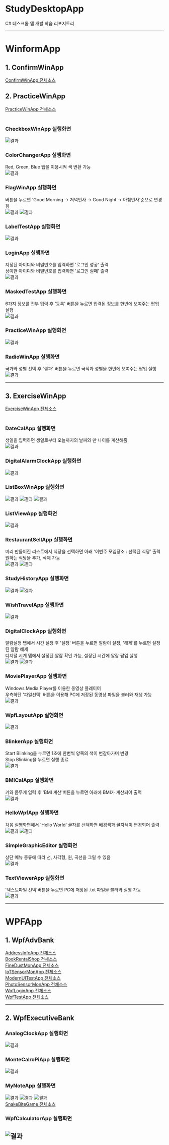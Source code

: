 # StudyDesktopApp
C# 데스크톱 앱 개발 학습 리포지토리

-------------------------------------
# WinformApp
## 1. ConfirmWinApp
[ConfirmWinApp 전체소스](https://github.com/taekyom/StudyDesktopApp/tree/main/WinformApp/ConfirmWinApp)

## 2. PracticeWinApp
[PracticeWinApp 전체소스](https://github.com/taekyom/StudyDesktopApp/tree/main/WinformApp/PracticeWinApp)</br></br>

### CheckboxWinApp 실행화면</br>
![결과](https://github.com/taekyom/StudyDesktopApp/blob/main/WinformApp/ref_images/checkboxwinapp.JPG "실행화면")</br>

### ColorChangerApp 실행화면</br>
Red, Green, Blue 탭을 이용시켜 색 변환 가능</br>
![결과](https://github.com/taekyom/StudyDesktopApp/blob/main/WinformApp/ref_images/colorchangerapp.JPG "실행화면")</br>

### FlagWinApp 실행화면</br>
버튼을 누르면 'Good Morning → 저녁인사 → Good Night → 아침인사'순으로 변경됨</br>
![결과](https://github.com/taekyom/StudyDesktopApp/blob/main/WinformApp/ref_images/flagwinapp1.JPG "실행화면1")
![결과](https://github.com/taekyom/StudyDesktopApp/blob/main/WinformApp/ref_images/flagwinapp2.JPG "실행화면2")</br>

### LabelTestApp 실행화면</br>
![결과](https://github.com/taekyom/StudyDesktopApp/blob/main/WinformApp/ref_images/labletestapp.JPG "실행화면")</br>

### LoginApp 실행화면</br>
지정된 아이디와 비밀번호를 입력하면 '로그인 성공' 출력</br>
상이한 아이디와 비밀번호를 입력하면 '로그인 실패' 출력</br>
![결과](https://github.com/taekyom/StudyDesktopApp/blob/main/WinformApp/ref_images/loginapp.JPG "실행화면")</br>

### MaskedTestApp 실행화면</br>
6가지 정보를 전부 입력 후 '등록' 버튼을 누르면 입력된 정보를 한번에 보여주는 팝업 실행</br>
![결과](https://github.com/taekyom/StudyDesktopApp/blob/main/WinformApp/ref_images/maskedtestapp.JPG "실행화면")</br>

### PracticeWinApp 실행화면</br>
![결과](https://github.com/taekyom/StudyDesktopApp/blob/main/WinformApp/ref_images/practicewinapp.JPG "실행화면")</br>

### RadioWinApp 실행화면</br>
국가와 성별 선택 후 '결과' 버튼을 누르면 국적과 성별을 한번에 보여주는 팝업 실행</br>
![결과](https://github.com/taekyom/StudyDesktopApp/blob/main/WinformApp/ref_images/radiowinapp.JPG "실행화면")</br> 

-------------------------------------
## 3. ExerciseWinApp
[ExerciseWinApp 전체소스](https://github.com/taekyom/StudyDesktopApp/tree/main/WinformApp/ExerciseWinApp)</br></br>

### DateCalApp 실행화면</br>
생일을 입력하면 생일로부터 오늘까지의 날짜와 만 나이를 계산해줌</br>
![결과](https://github.com/taekyom/StudyDesktopApp/blob/main/WinformApp/ref_images/datecalapp.JPG "실행화면")</br>

### DigitalAlarmClockApp 실행화면</br>
![결과](https://github.com/taekyom/StudyDesktopApp/blob/main/WinformApp/ref_images/digitalclockapp.JPG "실행화면")</br>

### ListBoxWinApp 실행화면</br>
![결과](https://github.com/taekyom/StudyDesktopApp/blob/main/WinformApp/ref_images/listboxapp1.JPG "실행화면1")
![결과](https://github.com/taekyom/StudyDesktopApp/blob/main/WinformApp/ref_images/listboxapp2.JPG "실행화면2")
![결과](https://github.com/taekyom/StudyDesktopApp/blob/main/WinformApp/ref_images/listboxapp3.JPG "실행화면3")</br>

### ListViewApp 실행화면</br>
![결과](https://github.com/taekyom/StudyDesktopApp/blob/main/WinformApp/ref_images/listviewapp.JPG "실행화면")</br>

### RestaurantSellApp 실행화면</br>
미리 만들어진 리스트에서 식당을 선택하면 아래 '이번주 모임장소 : 선택된 식당' 출력</br>
원하는 식당을 추가, 삭제 가능</br>
![결과](https://github.com/taekyom/StudyDesktopApp/blob/main/WinformApp/ref_images/restaurantsellapp1.JPG "실행화면1")
![결과](https://github.com/taekyom/StudyDesktopApp/blob/main/WinformApp/ref_images/restaurantsellapp2.JPG "실행화면2")</br>

### StudyHistoryApp 실행화면</br>
![결과](https://github.com/taekyom/StudyDesktopApp/blob/main/WinformApp/ref_images/studyhistoyapp1.JPG "실행화면1")
![결과](https://github.com/taekyom/StudyDesktopApp/blob/main/WinformApp/ref_images/studyhistoyapp2.JPG "실행화면2")</br>

### WishTravelApp 실행화면</br>
![결과](https://github.com/taekyom/StudyDesktopApp/blob/main/WinformApp/ref_images/wishtravelapp.JPG "실행화면")</br>

### DigitalClockApp 실행화면</br>
알람설정 탭에서 시간 설정 후 '설정' 버튼을 누르면 알람이 설정, '해제'를 누르면 설정된 알람 해제</br>
디지털 시계 탭에서 설정된 알람 확인 가능, 설정된 시간에 알람 팝업 실행</br>
![결과](https://github.com/taekyom/StudyDesktopApp/blob/main/WinformApp/ref_images/digitalalarmclockapp1.JPG "실행화면1")
![결과](https://github.com/taekyom/StudyDesktopApp/blob/main/WinformApp/ref_images/digitalalarmclockapp2.JPG "실행화면2")</br>

### MoviePlayerApp 실행화면</br>
Windows Media Player를 이용한 동영상 플레이어</br>
우측하단 '파일선택' 버튼을 이용해 PC에 저장된 동영상 파일을 불러와 재생 가능</br>
![결과](https://github.com/taekyom/StudyDesktopApp/blob/main/WinformApp/ref_images/movieplayerapp.JPG "실행화면")</br>

### WpfLayoutApp 실행화면</br>
![결과](https://github.com/taekyom/StudyDesktopApp/blob/main/WinformApp/ref_images/wpflayoutapp.JPG "실행화면")</br>

### BlinkerApp 실행화면</br>
Start Blinking을 누르면 1초에 한번씩 양쪽의 색이 번갈아가며 변경</br>
Stop Blinking을 누르면 실행 종료</br>
![결과](https://github.com/taekyom/StudyDesktopApp/blob/main/WinformApp/ref_images/blinkerapp.JPG "실행화면")</br>

### BMICalApp 실행화면</br>
키와 몸무게 입력 후 'BMI 계산'버튼을 누르면 아래에 BMI가 계산되어 출력</br>
![결과](https://github.com/taekyom/StudyDesktopApp/blob/main/WinformApp/ref_images/bmicalapp.JPG "실행화면")</br>

### HelloWpfApp 실행화면</br>
처음 실행화면에서 'Hello World' 글자를 선택하면 배경색과 글자색이 변경되어 출력</br>
![결과](https://github.com/taekyom/StudyDesktopApp/blob/main/WinformApp/ref_images/hellowpfapp1.JPG "실행화면1")
![결과](https://github.com/taekyom/StudyDesktopApp/blob/main/WinformApp/ref_images/hellowpfapp2.JPG "실행화면1")</br>

### SimpleGraphicEditor 실행화면</br>
상단 메뉴 종류에 따라 선, 사각형, 원, 곡선을 그릴 수 있음</br>
![결과](https://github.com/taekyom/StudyDesktopApp/blob/main/WinformApp/ref_images/simplegraphiceditor.JPG "실행화면")</br>

### TextViewerApp 실행화면</br>
'텍스트파일 선택'버튼을 누르면 PC에 저장된 .txt 파일을 불러와 실행 가능</br>
![결과](https://github.com/taekyom/StudyDesktopApp/blob/main/WinformApp/ref_images/textviewerapp.JPG "실행화면")</br>

-------------------------------------
# WPFApp
## 1. WpfAdvBank
[AddressInfoApp 전체소스](https://github.com/taekyom/StudyDesktopApp/tree/main/WPFApp/WpfAdvBank/AddressInfoApp)<br/>
[BookRentalShop 전체소스](https://github.com/taekyom/StudyDesktopApp/tree/main/WPFApp/WpfAdvBank/BookRentalShop)<br/>
[FineDustMonApp 전체소스](https://github.com/taekyom/StudyDesktopApp/tree/main/WPFApp/WpfAdvBank/FineDustMonApp)<br/>
[IoTSensorMonApp 전체소스](https://github.com/taekyom/StudyDesktopApp/tree/main/WPFApp/WpfAdvBank/IoTSensorMonApp)<br/>
[ModernUITestApp 전체소스](https://github.com/taekyom/StudyDesktopApp/tree/main/WPFApp/WpfAdvBank/ModernUITestApp)<br/>
[PhotoSensorMonApp 전체소스](https://github.com/taekyom/StudyDesktopApp/tree/main/WPFApp/WpfAdvBank/PhotoSensorMonApp)<br/>
[WpfLoginApp 전체소스](https://github.com/taekyom/StudyDesktopApp/tree/main/WPFApp/WpfAdvBank/WpfLoginApp)<br/>
[WpfTestApp 전체소스](https://github.com/taekyom/StudyDesktopApp/tree/main/WPFApp/WpfAdvBank/WpfTestApp)<br/>

-------------------------------------
## 2. WpfExecutiveBank
### AnalogClockApp 실행화면</br>
![결과](https://github.com/taekyom/StudyDesktopApp/blob/main/WinformApp/ref_images/analogclockapp.JPG "실행화면")</br>

### MonteCalroPiApp 실행화면</br>
![결과](https://github.com/taekyom/StudyDesktopApp/blob/main/WinformApp/ref_images/montecalropiapp.JPG "실행화면")</br>

### MyNoteApp 실행화면</br>
![결과](https://github.com/taekyom/StudyDesktopApp/blob/main/WinformApp/ref_images/mynotepadapp.JPG "실행화면1")
![결과](https://github.com/taekyom/StudyDesktopApp/blob/main/WinformApp/ref_images/mynotepadapp2.JPG "실행화면2")
![결과](https://github.com/taekyom/StudyDesktopApp/blob/main/WinformApp/ref_images/mynotepadapp3.JPG "실행화면3")<br/>
[SnakeBiteGame 전체소스](https://github.com/taekyom/StudyDesktopApp/tree/main/WPFApp/WpfExecutiveBank/SnakeBiteGame)<br/>

### WpfCalculatorApp 실행화면</br>
![결과](https://github.com/taekyom/StudyDesktopApp/blob/main/WinformApp/ref_images/wpfcalculatorapp.JPG "실행화면")
-------------------------------------


